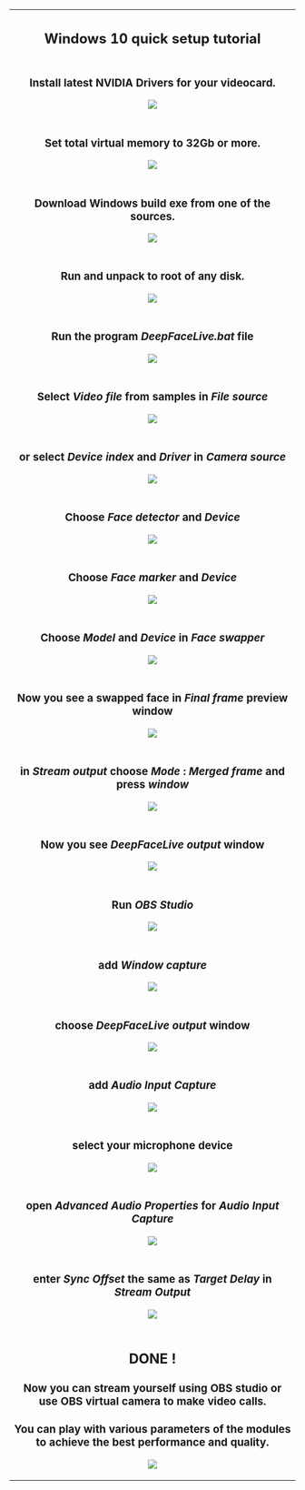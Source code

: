 <table align="center" border="0">
<tr><td colspan=2 align="center">

## Windows 10 quick setup tutorial

</td></tr>
<tr><td colspan=2 align="center">

### Install latest NVIDIA Drivers for your videocard.

<img src="dl_nvidia_drivers.jpg"></img>

</td></tr>
<tr><td colspan=2 align="center">

### Set total virtual memory to 32Gb or more.

<img src="virtual_memory.jpg"></img>

</td></tr>
<tr><td colspan=2 align="center">

### Download Windows build exe from one of the sources.

<img src="download_build.jpg"></img>

</td></tr>
<tr><td colspan=2 align="center">

### Run and unpack to root of any disk.

<img src="run_and_unpack.jpg"></img>

</td></tr>
<tr><td colspan=2 align="center">

### Run the program **_DeepFaceLive.bat_** file

<img src="run_dfl_bat.jpg"></img>

</td></tr>
<tr><td colspan=2 align="center">

### Select **_Video file_** from samples in **_File source_**

<img src="select_video_file.jpg"></img>

</td></tr>
<tr><td colspan=2 align="center">

### or select **_Device index_** and **_Driver_**  in **_Camera source_**

<img src="select_camera_source.jpg"></img>

</td></tr>
<tr><td colspan=2 align="center">

### Choose **_Face detector_** and **_Device_**

<img src="choose_face_detector.jpg"></img>

</td></tr>
<tr><td colspan=2 align="center">

### Choose **_Face marker_** and **_Device_**

<img src="choose_face_marker.jpg"></img>

</td></tr>
<tr><td colspan=2 align="center">

### Choose **_Model_** and **_Device_** in **_Face swapper_**

<img src="choose_face_swapper.jpg"></img>

</td></tr>
<tr><td colspan=2 align="center">

### Now you see a swapped face in **_Final frame_** preview window

<img src="final_frame.jpg"></img>

</td></tr>
<tr><td colspan=2 align="center">

### in **_Stream output_** choose **_Mode_** : **_Merged frame_** and press **_window_**

<img src="stream_output.jpg"></img>

</td></tr>
<tr><td colspan=2 align="center">

### Now you see **_DeepFaceLive output_** window

<img src="dflive_output.jpg"></img>

</td></tr>
<tr><td colspan=2 align="center">

### Run **_OBS Studio_**

<img src="run_obs_studio.jpg"></img>

</td></tr>
<tr><td colspan=2 align="center">

### add **_Window capture_**

<img src="add_window_capture.jpg"></img>

</td></tr>
<tr><td colspan=2 align="center">

### choose **_DeepFaceLive output_** window

<img src="choose_dflive_output_window.jpg"></img>

</td></tr>
<tr><td colspan=2 align="center">

### add **_Audio Input Capture_**

<img src="add_audio_input_capture.jpg"></img>

</td></tr>
<tr><td colspan=2 align="center">

### select your microphone device

<img src="select_microphone_device.jpg"></img>

</td></tr>
<tr><td colspan=2 align="center">

### open **_Advanced Audio Properties_** for **_Audio Input Capture_**

<img src="advanced_audio_properties.jpg"></img>

</td></tr>
<tr><td colspan=2 align="center">

### enter **_Sync Offset_** the same as **_Target Delay_** in **_Stream Output_**

<img src="sync_offset.jpg"></img>

</td></tr>
<tr><td colspan=2 align="center">

## DONE !

### Now you can stream yourself using OBS studio or use OBS virtual camera to make video calls.

### You can play with various parameters of the modules to achieve the best performance and quality.

<img src="deepfacelive_window.jpg"></img>

</td></tr>

</table>



